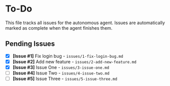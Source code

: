 # To-Do

This file tracks all issues for the autonomous agent. Issues are automatically marked as complete when the agent finishes them.

## Pending Issues
- [x] **[Issue #1]** Fix login bug - `issues/1-fix-login-bug.md`
- [x] **[Issue #2]** Add new feature - `issues/2-add-new-feature.md`
- [x] **[Issue #3]** Issue One - `issues/3-issue-one.md`
- [ ] **[Issue #4]** Issue Two - `issues/4-issue-two.md`
- [ ] **[Issue #5]** Issue Three - `issues/5-issue-three.md`
